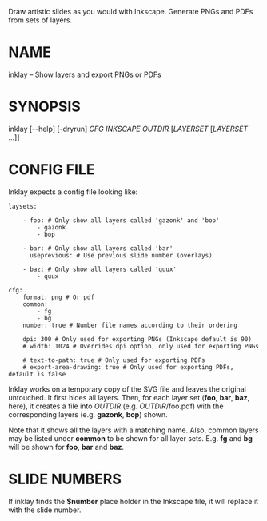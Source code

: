Draw artistic slides as you would with Inkscape. Generate PNGs and PDFs from
sets of layers.

# NAME

inklay – Show layers and export PNGs or PDFs

# SYNOPSIS

inklay [--help] [-dryrun] *CFG* *INKSCAPE* *OUTDIR* [*LAYERSET* [*LAYERSET* ...]]

# CONFIG FILE

Inklay expects a config file looking like:

```
laysets:

    - foo: # Only show all layers called 'gazonk' and 'bop'
        - gazonk
        - bop

    - bar: # Only show all layers called 'bar'
      useprevious: # Use previous slide number (overlays)

    - baz: # Only show all layers called 'quux'
        - quux

cfg:
    format: png # Or pdf
    common:
        - fg
        - bg
    number: true # Number file names according to their ordering

    dpi: 300 # Only used for exporting PNGs (Inkscape default is 90)
    # width: 1024 # Overrides dpi option, only used for exporting PNGs

    # text-to-path: true # Only used for exporting PDFs
    # export-area-drawing: true # Only used for exporting PDFs, default is false
```

Inklay works on a temporary copy of the SVG file and leaves the
original untouched.  It first hides all layers. Then, for each layer
set (**foo**, **bar**, **baz**, here), it creates a file into *OUTDIR*
(e.g. *OUTDIR*/foo.pdf) with the corresponding layers (e.g. **gazonk**,
**bop**) shown.

Note that it shows all the layers with a matching name. Also, common layers
may be listed under **common** to be shown for all layer sets. E.g. **fg**
and **bg** will be shown for **foo**, **bar** and **baz**.

# SLIDE NUMBERS

If inklay finds the **$number** place holder in the Inkscape file,
it will replace it with the slide number.
